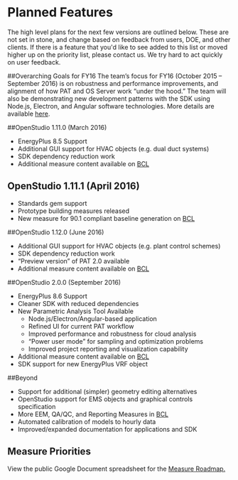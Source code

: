 <h1>Planned Features</h1>The high level plans for the next few versions are outlined below. These are not set in stone, and change based on feedback from users, DOE, and other clients. If there is a feature that you'd like to see added to this list or moved higher up on the priority list, please contact us. We try hard to act quickly on user feedback.##Overarching Goals for FY16The team’s focus for FY16 (October 2015 – September 2016) is on robustness and performance improvements, and alignment of how PAT and OS Server work “under the hood.”  The team will also be demonstrating new development patterns with the SDK using Node.js, Electron, and Angular software technologies.  More details are available [here](https://docs.google.com/document/d/1BW7Rsk5XeWA2H52YhCNSreZNr-LzA2mT-W8kM21UlsE/edit?).##OpenStudio 1.11.0 (March 2016)*	EnergyPlus 8.5 Support*	Additional GUI support for HVAC objects (e.g. dual duct systems)*	SDK dependency reduction work*	Additional measure content available on [BCL](http://bcl.nrel.gov/)
 
## OpenStudio 1.11.1 (April 2016)
* Standards gem support
* Prototype building measures released
* New measure for 90.1 compliant baseline generation on [BCL](http://bcl.nrel.gov/)  ##OpenStudio 1.12.0 (June 2016)*	Additional GUI support for HVAC objects (e.g. plant control schemes)*	SDK dependency reduction work*	“Preview version” of PAT 2.0 available*	Additional measure content available on [BCL](http://bcl.nrel.gov/)##OpenStudio 2.0.0 (September 2016)*	EnergyPlus 8.6 Support*	Cleaner SDK with reduced dependencies*	New Parametric Analysis Tool Available	*	Node.js/Electron/Angular-based application	*	Refined UI for current PAT workflow	*	Improved performance and robustness for cloud analysis	*	“Power user mode” for sampling and optimization problems	*	Improved project reporting and visualization capability*	Additional measure content available on [BCL](http://bcl.nrel.gov/)
*	SDK support for new EnergyPlus VRF object##Beyond*	Support for additional (simpler) geometry editing alternatives*	OpenStudio support for EMS objects and graphical controls specification*	More EEM, QA/QC, and Reporting Measures in [BCL](http://bcl.nrel.gov/)*	Automated calibration of models to hourly data*	Improved/expanded documentation for applications and SDK## Measure PrioritiesView the public Google Document spreadsheet for the [Measure Roadmap.](https://docs.google.com/spreadsheet/ccc?key=0AhCALIzwiaGPdE1BUjZDQ01iLVBnUFJpcHlEWU10ZEE&usp=drive_web#gid=0)
